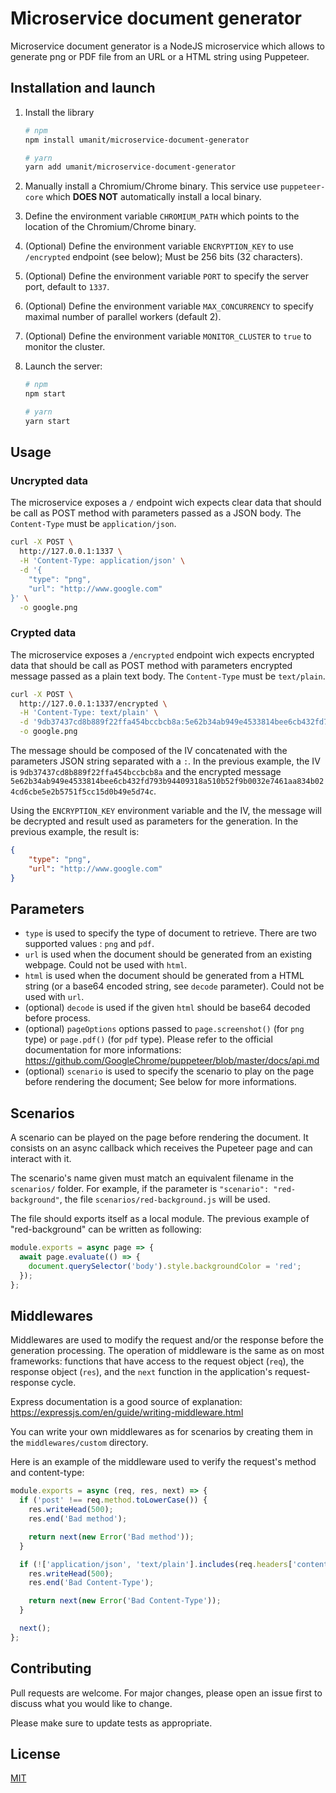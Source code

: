 # Microservice document generator

Microservice document generator is a NodeJS microservice which allows to generate png or PDF file from an URL or a
HTML string using Puppeteer.

## Installation and launch

1. Install the library

    ```bash
    # npm
    npm install umanit/microservice-document-generator

    # yarn
    yarn add umanit/microservice-document-generator
    ```

1. Manually install a Chromium/Chrome binary. This service use `puppeteer-core` which **DOES NOT** automatically
install a local binary.

1. Define the environment variable `CHROMIUM_PATH` which points to the location of the Chromium/Chrome binary.

1. (Optional) Define the environment variable `ENCRYPTION_KEY` to use `/encrypted` endpoint (see below); Must be 256
bits (32 characters).

1. (Optional) Define the environment variable `PORT` to specify the server port, default to `1337`.

1. (Optional) Define the environment variable `MAX_CONCURRENCY` to specify maximal number of parallel workers
(default 2).

1. (Optional) Define the environment variable `MONITOR_CLUSTER` to `true` to monitor the cluster.

1. Launch the server:

    ```bash
    # npm
    npm start

    # yarn
    yarn start
    ```

## Usage

### Uncrypted data

The microservice exposes a `/` endpoint wich expects clear data that should be call as POST method with parameters
passed as a JSON body. The `Content-Type` must be `application/json`.

```bash
curl -X POST \
  http://127.0.0.1:1337 \
  -H 'Content-Type: application/json' \
  -d '{
    "type": "png",
    "url": "http://www.google.com"
}' \
  -o google.png
```

### Crypted data

The microservice exposes a `/encrypted` endpoint wich expects encrypted data that should be call as POST method
with parameters encrypted message passed as a plain text body. The `Content-Type` must be `text/plain`.

```bash
curl -X POST \
  http://127.0.0.1:1337/encrypted \
  -H 'Content-Type: text/plain' \
  -d '9db37437cd8b889f22ffa454bccbcb8a:5e62b34ab949e4533814bee6cb432fd793b94409318a510b52f9b0032e7461aa834b024cd6cbe5e2b5751f5cc15d0b49e5d74c' \
  -o google.png
```

The message should be composed of the IV concatenated with the parameters JSON string separated with a `:`. In the
previous example, the IV is `9db37437cd8b889f22ffa454bccbcb8a` and the encrypted message
`5e62b34ab949e4533814bee6cb432fd793b94409318a510b52f9b0032e7461aa834b024cd6cbe5e2b5751f5cc15d0b49e5d74c`.

Using the `ENCRYPTION_KEY` environment variable and the IV, the message will be decrypted and result used as
parameters for the generation. In the previous example, the result is:

```json
{
    "type": "png",
    "url": "http://www.google.com"
}
```

## Parameters

* `type` is used to specify the type of document to retrieve. There are two supported values : `png` and `pdf`.
* `url` is used when the document should be generated from an existing webpage. Could not be used with `html`.
* `html` is used when the document should be generated from a HTML string (or a base64 encoded string, see `decode`
parameter). Could not be used with `url`.
* (optional) `decode` is used if the given `html` should be base64 decoded before process.
* (optional) `pageOptions` options passed to `page.screenshot()` (for `png` type) or `page.pdf()` (for `pdf` type).
Please refer to the official documentation for more informations: https://github.com/GoogleChrome/puppeteer/blob/master/docs/api.md
* (optional) `scenario` is used to specify the scenario to play on the page before rendering the document; See below
for more informations.

## Scenarios

A scenario can be played on the page before rendering the document. It consists on an async callback which receives the
Pupeteer page and can interact with it.

The scenario's name given must match an equivalent filename in the `scenarios/` folder. For example, if the parameter
is `"scenario": "red-background"`, the file `scenarios/red-background.js` will be used.

The file should exports itself as a local module. The previous example of "red-background" can be written as following:

```js
module.exports = async page => {
  await page.evaluate(() => {
    document.querySelector('body').style.backgroundColor = 'red';
  });
};
```

## Middlewares

Middlewares are used to modify the request and/or the response before the generation processing. The operation of
middleware is the same as on most frameworks: functions that have access to the request object (`req`), the response
object (`res`), and the `next` function in the application's request-response cycle.

Express documentation is a good source of explanation: https://expressjs.com/en/guide/writing-middleware.html

You can write your own middlewares as for scenarios by creating them in the `middlewares/custom` directory.

Here is an example of the middleware used to verify the request's method and content-type:

```js
module.exports = async (req, res, next) => {
  if ('post' !== req.method.toLowerCase()) {
    res.writeHead(500);
    res.end('Bad method');

    return next(new Error('Bad method'));
  }

  if (!['application/json', 'text/plain'].includes(req.headers['content-type'])) {
    res.writeHead(500);
    res.end('Bad Content-Type');

    return next(new Error('Bad Content-Type'));
  }

  next();
};
```

## Contributing

Pull requests are welcome. For major changes, please open an issue first to discuss what you would like to change.

Please make sure to update tests as appropriate.

## License
[MIT](https://choosealicense.com/licenses/mit/)
